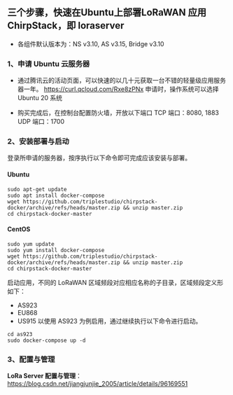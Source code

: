 ## 三个步骤，快速在Ubuntu上部署LoRaWAN 应用 ChirpStack，即 loraserver

* 各组件默认版本为：NS v3.10, AS v3.15, Bridge v3.10

### 1、申请 Ubuntu 云服务器
- 通过腾讯云的活动页面，可以快速的以几十元获取一台不错的轻量级应用服务器一年。
https://curl.qcloud.com/Rxe8zPNx
申请时，操作系统可以选择 Ubuntu 20 系统

- 购买完成后，在控制台配置防火墙，开放以下端口
TCP 端口：8080, 1883
UDP 端口：1700

### 2、安装部署与启动 

登录所申请的服务器，按序执行以下命令即可完成应该安装与部署。
#### Ubuntu
```
sudo apt-get update
sudo apt install docker-compose
wget https://github.com/triplestudio/chirpstack-docker/archive/refs/heads/master.zip && unzip master.zip
cd chirpstack-docker-master
```
#### CentOS
```
sudo yum update
sudo yum install docker-compose
wget https://github.com/triplestudio/chirpstack-docker/archive/refs/heads/master.zip && unzip master.zip
cd chirpstack-docker-master
```
启动应用，不同的 LoRaWAN 区域频段对应相应名称的子目录，区域频段定义形如下：
* AS923  
* EU868
* US915
以使用 AS923 为例启用，通过继续执行以下命令进行启动。
```
cd as923
sudo docker-compose up -d
```

### 3、配置与管理

**LoRa Server 配置与管理**：https://blog.csdn.net/jiangjunjie_2005/article/details/96169551



